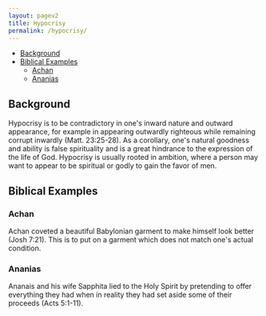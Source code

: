 ```yaml
---
layout: pagev2
title: Hypocrisy
permalink: /hypocrisy/
---
```

- [Background](#background)
- [Biblical Examples](#biblical-examples)
  - [Achan](#achan)
  - [Ananias](#ananias)
  
## Background

Hypocrisy is to be contradictory in one's inward nature and outward appearance, for example in appearing outwardly righteous while remaining corrupt inwardly (Matt. 23:25-28). As a corollary, one's natural goodness and ability is false spirituality and is a great hindrance to the expression of the life of God. Hypocrisy is usually rooted in ambition, where a person may want to appear to be spiritual or godly to gain the favor of men.

## Biblical Examples

### Achan

Achan coveted a beautiful Babylonian garment to make himself look better (Josh 7:21). This is to put on a garment which does not match one's actual condition.

### Ananias

Ananais and his wife Sapphita lied to the Holy Spirit by pretending to offer everything they had when in reality they had set aside some of their proceeds (Acts 5:1-11).